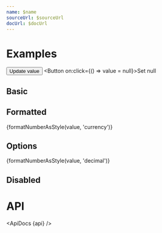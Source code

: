 ```yaml
---
name: $name
sourceUrl: $sourceUrl
docUrl: $docUrl
---
```


<script>
  import api from '$lib/components/SpringValue.svelte?raw&sveld';
  import ApiDocs from '$lib/components/ApiDocs.svelte';

  import AppBar from '$lib/components/AppBar.svelte';
  import Button from '$lib/components/Button.svelte';
  import Preview from '$lib/components/Preview.svelte';
  import SpringValue from '$lib/components/SpringValue.svelte';
  import { formatNumberAsStyle } from '$lib/utils/number';

  let value = 0;

  function update() {
    value = Math.random() * 10;
  }
</script>

# Examples

<Button class="bg-blue-500 hover:bg-blue-600 text-white" on:click={update}>Update value</Button>
<Button on:click={() => value = null}>Set null</Button>

## Basic

<Preview>
  <SpringValue {value} />
</Preview>

## Formatted

<Preview>
  <SpringValue {value} let:value>
    {formatNumberAsStyle(value, 'currency')}
  </SpringValue>
</Preview>

## Options

<Preview>
  <SpringValue {value} options={{ stiffness: 0.01, damping: 0.25 }} let:value>
    {formatNumberAsStyle(value, 'decimal')}
  </SpringValue>
</Preview>

## Disabled

<Preview>
  <SpringValue {value} disabled />
</Preview>

# API

<ApiDocs {api} />
